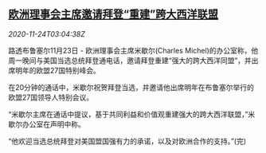 <!--1606188197000-->
[欧洲理事会主席邀请拜登“重建”跨大西洋联盟](https://cn.reuters.com/article/usa-biden-eualliance-1123-mon-idCNKBS28408S)
------

<div><i>2020-11-24T03:04:38Z</i></div><p>路透布鲁塞尔11月23日 - 欧洲理事会主席米歇尔(Charles Michel)的办公室称，他周一晚间与美国当选总统拜登通电话，邀请拜登重建“强大的跨大西洋同盟”，并出席明年的欧盟27国特别峰会。</p><p>在20分钟的通话中，米歇尔祝贺拜登当选，并邀请他出席明年在布鲁塞尔举行的欧盟27国领导人特别会议。</p><p>“米歇尔主席在通话中提议，基于共同利益和价值观重建强大的跨大西洋联盟，”米歇尔办公室在声明中称。</p><p>“他欢迎当选总统拜登对美国盟国强有力的承诺，以及对欧洲合作的支持。”(完)</p>
